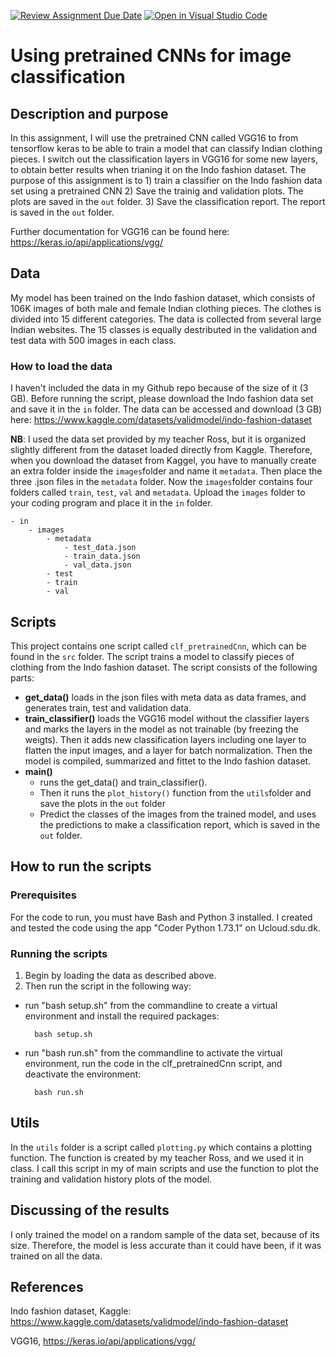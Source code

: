 [![Review Assignment Due Date](https://classroom.github.com/assets/deadline-readme-button-24ddc0f5d75046c5622901739e7c5dd533143b0c8e959d652212380cedb1ea36.svg)](https://classroom.github.com/a/Aj7Sf-j_)
[![Open in Visual Studio Code](https://classroom.github.com/assets/open-in-vscode-718a45dd9cf7e7f842a935f5ebbe5719a5e09af4491e668f4dbf3b35d5cca122.svg)](https://classroom.github.com/online_ide?assignment_repo_id=10866147&assignment_repo_type=AssignmentRepo)
# Using pretrained CNNs for image classification

## Description and purpose
In this assignment, I will use the pretrained CNN called VGG16 to from tensorflow keras to be able to train a model that can classify Indian clothing pieces. I switch out the classification layers in VGG16 for some new layers, to obtain better results when trianing it on the Indo fashion dataset. 
The purpose of this assignment is to 
    1) train a classifier on the Indo fashion data set using a pretrained CNN
    2) Save the trainig and validation plots. The plots are saved in the  ```out``` folder. 
    3) Save the classification report. The report is saved in the ```out``` folder. 

Further documentation for VGG16 can be found here: https://keras.io/api/applications/vgg/ 

## Data
My model has been trained on the Indo fashion dataset, which consists of 106K images of both male and female Indian clothing pieces. The clothes is divided into 15 different categories. The data is collected from several large Indian websites. The 15 classes is equally destributed in the validation and test data with 500 images in each class. 

### How to load the data
I haven't included the data in my Github repo because of the size of it (3 GB). Before running the script, please download the Indo fashion data set and save it in the ```in``` folder. 
The data can be accessed and download (3 GB) here: https://www.kaggle.com/datasets/validmodel/indo-fashion-dataset 

__NB__: I used the data set provided by my teacher Ross, but it is organized slightly different from the dataset loaded directly from Kaggle. Therefore, when you download the dataset from  Kaggel, you have to manually create an extra folder inside the ```images```folder and name it ```metadata```. Then place the three .json files in the ```metadata``` folder. Now the ```images```folder contains four folders called ```train```, ```test```, ```val``` and ```metadata```. 
Upload the ```images``` folder to your coding program and place it in the ```in``` folder. 

```
- in
    - images
        - metadata
            - test_data.json
            - train_data.json
            - val_data.json
        - test
        - train
        - val
```
    
## Scripts
This project contains one script called ```clf_pretrainedCnn```, which can be found in the ```src``` folder. The script trains a model to classify pieces of clothing from the  Indo fashion dataset. The script consists of the following parts:

- __get_data()__ loads in the json files with meta data as data frames, and generates train, test and validation data. 
- __train_classifier()__ loads the VGG16 model without the classifier layers and marks the layers in the model as not trainable (by freezing the weigts). Then it adds new classification layers including one layer to flatten the input images, and a layer for batch normalization. Then the model is compiled, summarized and fittet to the Indo fashion dataset. 
- __main()__ 
    - runs the get_data() and train_classifier(). 
    - Then it runs the ```plot_history()``` function from the ```utils```folder and save the plots in the ```out``` folder
    - Predict the classes of the images from the trained model, and uses the predictions to make a classification report, which is saved in the ```out``` folder. 

## How to run the scripts

### Prerequisites
For the code to run, you must have Bash and Python 3 installed. I created and tested the code using the app "Coder Python 1.73.1" on Ucloud.sdu.dk. 

### Running the scripts
1) Begin by loading the data as described above. 
2) Then run the script in the following way:
- run "bash setup.sh" from the commandline to create a virtual environment and install the required packages:
    
        bash setup.sh

- run "bash run.sh" from the commandline to activate the virtual environment, run the code in the clf_pretrainedCnn script, and deactivate the environment:

        bash run.sh

## Utils
In the ```utils``` folder is a script called ```plotting.py``` which contains a plotting function. The function is created by my teacher Ross, and we used it in class. I call this script in my of main scripts and use the function to plot the training and validation history plots of the model. 

## Discussing of the results
I only trained the model on a random sample of the data set, because of its size. Therefore, the model is less accurate than it could have been, if it was trained on all the data. 

## References
Indo fashion dataset, Kaggle: https://www.kaggle.com/datasets/validmodel/indo-fashion-dataset

VGG16, https://keras.io/api/applications/vgg/ 
